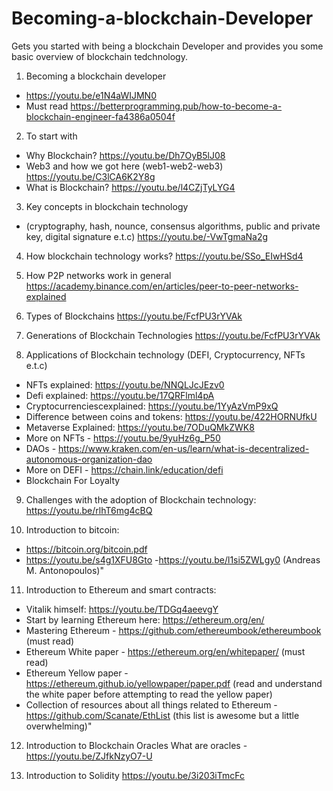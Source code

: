 # Becoming-a-blockchain-Developer

Gets you started with being a blockchain Developer and provides you some basic overview of blockchain tedchnology.

1. Becoming a blockchain developer

- https://youtu.be/e1N4aWIJMN0
- Must read https://betterprogramming.pub/how-to-become-a-blockchain-engineer-fa4386a0504f

2. To start with

- Why Blockchain? https://youtu.be/Dh7OyB5lJ08
- Web3 and how we got here (web1-web2-web3) https://youtu.be/C3lCA6K2Y8g
- What is Blockchain? https://youtu.be/l4CZjTyLYG4

3. Key concepts in blockchain technology

- (cryptography, hash, nounce, consensus algorithms, public and private key, digital signature e.t.c) https://youtu.be/-VwTgmaNa2g

4. How blockchain technology works? https://youtu.be/SSo_EIwHSd4

5. How P2P networks work in general https://academy.binance.com/en/articles/peer-to-peer-networks-explained

6. Types of Blockchains https://youtu.be/FcfPU3rYVAk

7. Generations of Blockchain Technologies https://youtu.be/FcfPU3rYVAk

8. Applications of Blockchain technology (DEFI, Cryptocurrency, NFTs e.t.c)

- NFTs explained: https://youtu.be/NNQLJcJEzv0
- Defi explained: https://youtu.be/17QRFlml4pA
- Cryptocurrenciescexplained: https://youtu.be/1YyAzVmP9xQ
- Difference between coins and tokens: https://youtu.be/422HORNUfkU
- Metaverse Explained: https://youtu.be/7ODuQMkZWK8
- More on NFTs - https://youtu.be/9yuHz6g_P50
- DAOs - https://www.kraken.com/en-us/learn/what-is-decentralized-autonomous-organization-dao
- More on DEFI - https://chain.link/education/defi
- Blockchain For Loyalty

9. Challenges with the adoption of Blockchain technology: https://youtu.be/rlhT6mg4cBQ

10. Introduction to bitcoin:

- https://bitcoin.org/bitcoin.pdf
- https://youtu.be/s4g1XFU8Gto -https://youtu.be/l1si5ZWLgy0 (Andreas M. Antonopoulos)"

11. Introduction to Ethereum and smart contracts:

- Vitalik himself: https://youtu.be/TDGq4aeevgY
- Start by learning Ethereum here: https://ethereum.org/en/
- Mastering Ethereum - https://github.com/ethereumbook/ethereumbook (must read)
- Ethereum White paper - https://ethereum.org/en/whitepaper/ (must read)
- Ethereum Yellow paper - https://ethereum.github.io/yellowpaper/paper.pdf
  (read and understand the white paper before attempting to read the yellow paper)
- Collection of resources about all things related to Ethereum - https://github.com/Scanate/EthList
  (this list is awesome but a little overwhelming)"

12. Introduction to Blockchain Oracles What are oracles - https://youtu.be/ZJfkNzyO7-U

13. Introduction to Solidity https://youtu.be/3i203iTmcFc

